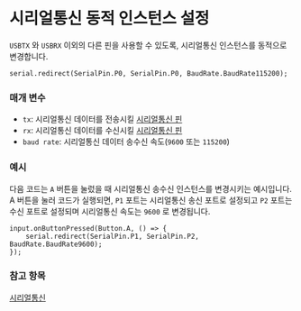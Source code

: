# 시리얼통신 동적 인스턴스 설정

`USBTX` 와 `USBRX` 이외의 다른 핀을 사용할 수 있도록, 시리얼통신 인스턴스를 동적으로 변경합니다.

```sig
serial.redirect(SerialPin.P0, SerialPin.P0, BaudRate.BaudRate115200);
```

### 매개 변수

* `tx`: 시리얼통신 데이터를 전송시킬 [시리얼통신 핀](/device/pins) 
* `rx`: 시리얼통신 데이터를 수신시킬 [시리얼통신 핀](/device/pins) 
* `baud rate`: 시리얼통신 데이터 송수신 속도(`9600` 또는 `115200`)

### 예시

다음 코드는 `A` 버튼을 눌렀을 때 시리얼통신 송수신 인스턴스를 변경시키는 예시입니다. A 버튼을 눌러 코드가 실행되면, `P1` 포트는 시리얼통신 송신 포트로 설정되고 `P2` 포트는 수신 포트로 설정되며 시리얼통신 속도는 `9600` 로 변경됩니다.

```blocks
input.onButtonPressed(Button.A, () => {
    serial.redirect(SerialPin.P1, SerialPin.P2, BaudRate.BaudRate9600);
});
```

### 참고 항목

[시리얼통신](/device/serial)